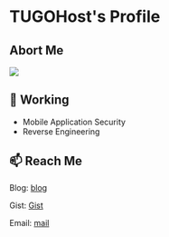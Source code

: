 # TUGOHost's Profile

## Abort Me
<p align="">
<img src="https://images.cnblogs.com/cnblogs_com/Tu9oh0st/1454763/o_221124180726_cai.jpeg">
<!--<img height="50%" width="auto" src ="https://github-readme-stats.vercel.app/api/top-langs/?username=TUGOhost&layout=compact&hide_border=true&theme=darcula&bg_color=00000000&langs_count=6&hide=jupyter%20notebook,tex,css,php">
</p>-->

## 🔭 Working
- Mobile Application Security
- Reverse Engineering

## 📫 Reach Me
Blog: [blog](https://tugohost.github.io/)

Gist: [Gist](https://gist.github.com/TUGOhost)

Email: [mail](mailto:tu9oh0st@duck.com)
